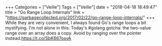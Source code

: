 +++
Categories = ["Veille"]
Tags = ["Veille"]
date = "2018-04-18 18:49:47"
title = "Go Range Loop Internals"
link = "https://garbagecollected.org/2017/02/22/go-range-loop-internals/"
+++
While they are very convenient, I always found Go's range loops a bit mystifying. I'm not alone in this:  Today's #golang gotcha: the two-value range over an array does a copy. Avoid by ranging over the pointer instead.https://t.co/SbK667osvA